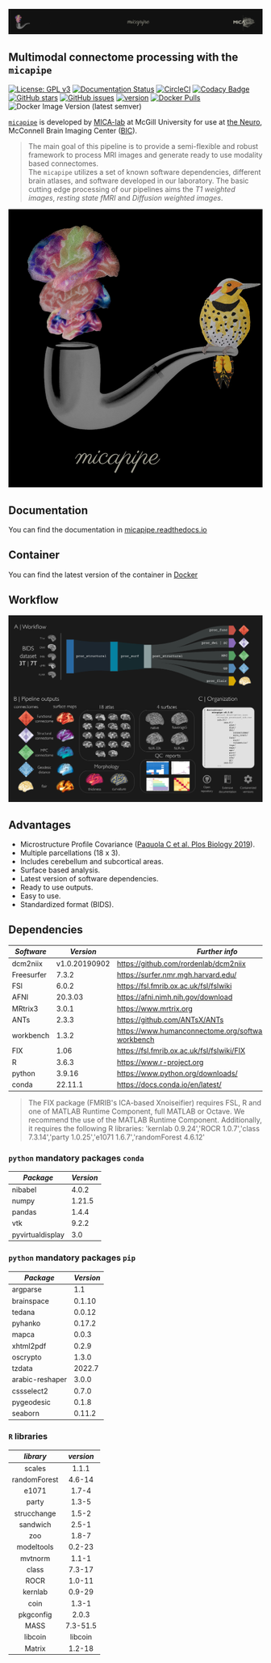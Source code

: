 ![micapipe logo](img/micapipe_long.png)

## Multimodal connectome processing with the `micapipe` ##

[![License: GPL v3](https://img.shields.io/github/license/MICA-MNI/micapipe)](https://www.gnu.org/licenses/gpl-3.0)
[![Documentation Status](https://readthedocs.org/projects/micapipe/badge/?version=latest)](https://micapipe.readthedocs.io/en/latest/?badge=latest)
[![CircleCI](https://circleci.com/gh/MICA-MNI/micapipe/tree/master.svg?style=shield)](https://circleci.com/gh/rcruces/MICA-MNI/tree/master)
[![Codacy Badge](https://api.codacy.com/project/badge/Grade/7da8a9a3524745bc9616fd465a17f41b)](https://app.codacy.com/gh/rcruces/micapipe?utm_source=github.com&utm_medium=referral&utm_content=rcruces/micapipe&utm_campaign=Badge_Grade)
[![GitHub stars](https://img.shields.io/github/stars/MICA-MNI/micapipe)](https://github.com/MICA-MNI/micapipe/stargazers)
[![GitHub issues](https://img.shields.io/github/issues/MICA-MNI/micapipe)](https://github.com/MICA-MNI/micapipe/issues)
[![version](https://img.shields.io/badge/version-v0.2.0)](https://github.com/MICA-MNI/micapipe)
[![Docker Pulls](https://img.shields.io/docker/pulls/micalab/micapipe)](https://hub.docker.com/r/micalab/micapipe)
![Docker Image Version (latest semver)](https://img.shields.io/docker/v/micalab/micapipe?color=orange&label=docker%20version)

[`micapipe`](micapipe.readthedocs.io) is developed by [MICA-lab](https://mica-mni.github.io) at McGill University for use at [the Neuro](https://www.mcgill.ca/neuro/), McConnell Brain Imaging Center ([BIC](https://www.mcgill.ca/bic/)).  
> The main goal of this pipeline is to provide a semi-flexible and robust framework to process MRI images and generate ready to use modality based connectomes.    
> The `micapipe` utilizes a set of known software dependencies, different brain atlases, and software developed in our laboratory.
> The basic cutting edge processing of our pipelines aims the *T1 weighted images*, *resting state fMRI* and *Diffusion weighted images*.

![micapipe](img/micapipe_logo_black.jpg)

## Documentation ##
You can find the documentation in [micapipe.readthedocs.io](http://micapipe.readthedocs.io/en/latest/)

## Container ##
You can find the latest version of the container in [Docker](https://hub.docker.com/r/micalab/micapipe/)

## Workflow ##
![micapipe](img/workflow-outputs_black.png)

## Advantages ##
-   Microstructure Profile Covariance ([Paquola C et al. Plos Biology 2019](https://doi.org/10.1371/journal.pbio.3000284)).  
-   Multiple parcellations (18 x 3).  
-   Includes cerebellum and subcortical areas.  
-   Surface based analysis.  
-   Latest version of software dependencies.  
-   Ready to use outputs.  
-   Easy to use.  
-   Standardized format (BIDS).  

## Dependencies ##
| *Software*   |     *Version*   | *Further info* |
|------------|---------------|--------------|  
| dcm2niix   | v1.0.20190902 | https://github.com/rordenlab/dcm2niix |
| Freesurfer | 7.3.2         | https://surfer.nmr.mgh.harvard.edu/ |
| FSl        | 6.0.2          | https://fsl.fmrib.ox.ac.uk/fsl/fslwiki |
| AFNI       | 20.3.03       | https://afni.nimh.nih.gov/download |
| MRtrix3    | 3.0.1         | https://www.mrtrix.org |
| ANTs       | 2.3.3         | https://github.com/ANTsX/ANTs |
| workbench  | 1.3.2         | https://www.humanconnectome.org/software/connectome-workbench |
| FIX        | 1.06          | https://fsl.fmrib.ox.ac.uk/fsl/fslwiki/FIX |
| R          | 3.6.3         | https://www.r-project.org |
| python     | 3.9.16         | https://www.python.org/downloads/ |
| conda     | 22.11.1         | https://docs.conda.io/en/latest/ |

 > The FIX package (FMRIB's ICA-based Xnoiseifier) requires FSL, R and one of MATLAB Runtime Component, full MATLAB or Octave. We recommend the use of the MATLAB Runtime Component. Additionally, it requires the following R libraries:  'kernlab 0.9.24','ROCR 1.0.7','class 7.3.14','party 1.0.25','e1071 1.6.7','randomForest 4.6.12'


### `python` mandatory packages `conda` ###
|       *Package*        |  *Version* |
|------------------------|------------|
| nibabel                |  4.0.2     |
| numpy                  |  1.21.5    |
| pandas                 |  1.4.4     |
| vtk                    |  9.2.2     |
| pyvirtualdisplay       |  3.0       |

### `python` mandatory packages `pip` ###
|       *Package*        |  *Version* |
|------------------------|------------|
| argparse               |  1.1       |
| brainspace             |  0.1.10    |
| tedana                 |  0.0.12    |
| pyhanko                |  0.17.2    |
| mapca                  |  0.0.3     |
| xhtml2pdf              |  0.2.9     |
| oscrypto               |  1.3.0     |
| tzdata                 |  2022.7    |
| arabic-reshaper        |  3.0.0     |
| cssselect2             |  0.7.0     |
| pygeodesic             |  0.1.8     |
| seaborn                |  0.11.2    |

### `R` libraries ###
| *library*    | *version* |
|:------------:|:--------:|
| scales       | 1.1.1    |
| randomForest | 4.6-14   |
| e1071        | 1.7-4    |
| party        | 1.3-5    |
| strucchange  | 1.5-2    |
| sandwich     | 2.5-1    |
| zoo          | 1.8-7    |
| modeltools   | 0.2-23   |
| mvtnorm      | 1.1-1    |
| class        | 7.3-17   |
| ROCR         | 1.0-11   |
| kernlab      | 0.9-29   |
| coin         | 1.3-1    |
| pkgconfig    | 2.0.3    |
| MASS         | 7.3-51.5 |
| libcoin      | libcoin  |
| Matrix       | 1.2-18   |
